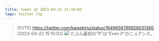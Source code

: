 ```yaml
---
title: Tweet at 2023-04-22 15:10:02
tags: twitter_log
---
```


> [!CITE] https://twitter.com/kaisekiriu/status/1649656789926031360 (2023-04-22 15:10:02)
> ![](https://twitter.com/kaisekiriu/status/1649656789926031360)
> たぶん最初の"If"は"Even if"のニュアンス。
